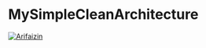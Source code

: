 # MySimpleCleanArchitecture
[![Arifaizin](https://circleci.com/gh/usmarmanalu/CircleCi.svg?style=svg)](https://circleci.com/gh/usmarmanalu/CircleCi)
